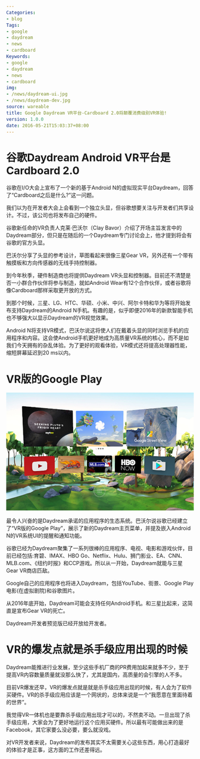 ```yaml
---
Categories:
- blog
Tags:
- google
- daydream
- news
- cardboard
Keywords:
- google
- daydream
- news
- cardboard
img:
- /news/daydream-ui.jpg
- /news/daydream-dev.jpg
source: wareable
title: Google Daydream VR平台-Cardboard 2.0将颠覆消费级别VR体验!
version: 1.0.0
date: 2016-05-21T15:03:37+08:00
---
```


# 谷歌Daydream Android VR平台是Cardboard 2.0 

谷歌在I/O大会上宣布了一个新的基于Android N的虚拟现实平台Daydream，回答了“Cardboard之后是什么?”这一问题。

我们以为在开发者大会上会看到一个独立头显，但谷歌想要关注与开发者们共享设计。不过，该公司也将发布自己的硬件。

谷歌新任命的VR负责人克莱·巴沃尔（Clay Bavor）介绍了开场主旨发言中的Daydream部分，但只是在随后的一个Daydream专门讨论会上，他才提到将会有谷歌的官方头显。

巴沃尔分享了头显的参考设计，草图看起来很像三星Gear VR，另外还有一个带有触摸板和方向传感器的无线手持控制器。

到今年秋季，硬件制造商也将提供Daydream VR头显和控制器。目前还不清楚是否一小群合作伙伴将参与制造，就如Android Wear有12个合作伙伴，或者谷歌将像Cardboard那样采取更开放的方式。

到那个时候，三星、LG、HTC、华硕、小米、中兴、阿尔卡特和华为等将开始发布支持Daydream的Android N手机。有趣的是，似乎即便2016年的新款智能手机也不够强大以显示Daydream的VR视觉效果。

Android N将支持VR模式，巴沃尔说这将使人们在戴着头显的同时浏览手机的应用程序和内容。这会使Android手机更好地成为高质量VR系统的核心，而不是如我们今天拥有的杂乱体验。为了更好的观看体验，VR模式还将提高处理器性能，缩短屏幕延迟到20 ms以内。

# VR版的Google Play
![dd-dev](/news/daydream-ui.jpg)

最令人兴奋的是Daydream承诺的应用程序的生态系统。巴沃尔说谷歌已经建立了“VR版的Google Play”，展示了新的Daydream主页菜单，并提及嵌入Android N的VR系统UI的提醒和通知功能。

谷歌已经为Daydream聚集了一系列很棒的应用程序、电视、电影和游戏伙伴，目前已经包括:育碧、IMAX、HBO Go、Netflix、Hulu、狮门影业、EA、CNN、MLB.com、《纽约时报》和CCP游戏。所以从一开始，Daydream就能与三星Gear VR商店匹敌。

Google自己的应用程序也将进入Daydream，包括YouTube、街景、Google Play电影(在虚拟剧院)和谷歌图片。

从2016年底开始，Daydream可能会支持任何Android手机。和三星比起来，这简直是宣布Gear VR的死亡。

Daydream开发者预览版已经开放给开发者。

# VR的爆发点就是杀手级应用出现的时候

Daydream能推进行业发展，至少这些手机厂商的PR费用加起来就多不少，至于提高VR内容数量质量就没那么快了，尤其是国内，高质量的会引擎的人不多。

目前VR爆发还早，VR的爆发点就是就是杀手级应用出现的时候，有人会为了软件买硬件。VR的杀手级应用应该是一个网状的，总体来说是一个“我愿意在里面待着的世界”。

我觉得VR一体机也是要靠杀手级应用出现才可以的，不然卖不动。一旦出现了杀手级应用，大家会为了更好地运行这个应用买硬件。所以最有可能做出来的是Facebook，其它家要么没必要，要么就没戏。

对VR开发者来说，Daydream的发布其实不太需要关心这些东西，用心打造最好的体验才是正事，这方面的工作还差得远。
